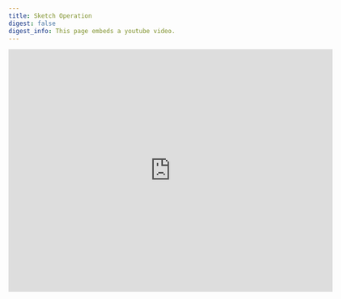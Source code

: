```yaml
---
title: Sketch Operation
digest: false
digest_info: This page embeds a youtube video.
---
```


<iframe width="640" height="480" src="https://www.youtube.com/embed/5K_pYTLR9Xw?rel=0&amp;showinfo=0" frameborder="0" allowfullscreen></iframe>